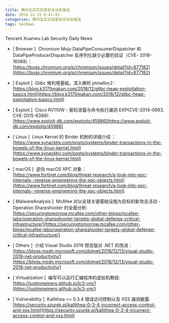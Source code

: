 ```yaml
---
title: 腾讯玄武实验室安全动态推送
date: 2018-12-15 8:41:43
categories: 腾讯玄武实验室安全动态推送
tags: SecNews
---
```


Tencent Xuanwu Lab Security Daily News  
* [ Browser ]  Chromium Mojo DataPipeConsumerDispatcher 和 DataPipeProducerDispatcher 反序列化缺少必要的验证（CVE- 2018-16068）：   
[https://bugs.chromium.org/p/chromium/issues/detail?id=877182](https://bugs.chromium.org/p/chromium/issues/detail?id=877182)  

* [ Exploit ]  Glibc 堆利用基础，深入解析 ptmalloc2 :   
[https://blog.k3170makan.com/2018/12/glibc-heap-exploitation-basics.html](https://blog.k3170makan.com/2018/12/glibc-heap-exploitation-basics.html)  

* [ Exploit ]  Cisco RV110W - 密码泄露与命令执行漏洞 EXP(CVE-2014-0683, CVE-2015-6396):   
[https://www.exploit-db.com/exploits/45986](https://www.exploit-db.com/exploits/45986)  

* [ Linux ]  Linux Kernel 的 Binder 机制的详细介绍 ：   
[https://www.synacktiv.com/posts/systems/binder-transactions-in-the-bowels-of-the-linux-kernel.html](https://www.synacktiv.com/posts/systems/binder-transactions-in-the-bowels-of-the-linux-kernel.html)  

* [ macOS ]  逆向 macOS XPC 对象：   
[https://www.fortinet.com/blog/threat-research/a-look-into-xpc-internals--reverse-engineering-the-xpc-objects.html](https://www.fortinet.com/blog/threat-research/a-look-into-xpc-internals--reverse-engineering-the-xpc-objects.html)  

* [ MalwareAnalysis ]  McAfee 对以全球关键基础设施为目标的新攻击活动 - Operation Sharpshooter 的全面分析:   
[https://securingtomorrow.mcafee.com/other-blogs/mcafee-labs/operation-sharpshooter-targets-global-defense-critical-infrastructure/](https://securingtomorrow.mcafee.com/other-blogs/mcafee-labs/operation-sharpshooter-targets-global-defense-critical-infrastructure/)  

* [ Others ]  介绍 Visual Studio 2019 预览版对 .NET 的改进：   
[https://blogs.msdn.microsoft.com/dotnet/2018/12/13/visual-studio-2019-net-productivity/](https://blogs.msdn.microsoft.com/dotnet/2018/12/13/visual-studio-2019-net-productivity/)  

* [ Virtualization ]  编写可以运行汇编程序的虚拟机教程:   
[https://justinmeiners.github.io/lc3-vm/](https://justinmeiners.github.io/lc3-vm/)  

* [ Vulnerability ]  Kallithea &lt;= 0.3.4 错误访问控制以及 XSS 漏洞披露:   
[https://security.szurek.pl/kallithea-0-3-4-incorrect-access-control-and-xss.html](https://security.szurek.pl/kallithea-0-3-4-incorrect-access-control-and-xss.html)  

